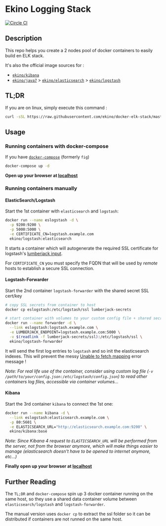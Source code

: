 # Ekino Logging Stack

[![Circle CI](https://circleci.com/gh/ekino/docker-elk-stack.svg?style=svg)](https://circleci.com/gh/ekino/docker-elk-stack)

## Description

This repo helps you create a 2 nodes pool of docker containers to easily build
en ELK stack.

It's also the official image sources for :
* [`ekino/kibana`](https://registry.hub.docker.com/u/ekino/kibana/)
* [`ekino/java7`](https://registry.hub.docker.com/u/ekino/java7/) > [`ekino/elasticsearch`](https://registry.hub.docker.com/u/ekino/elasticsearch/) > [`ekino/logstash`](https://registry.hub.docker.com/u/ekino/logstash/)

## TL;DR

If you are on linux, simply execute this command :

```bash
curl -sSL https://raw.githubusercontent.com/ekino/docker-elk-stack/master/helper.sh | bash -s run
```

## Usage

### Running containers with docker-compose

If you have [`docker-compose`](https://github.com/docker/compose) (formerly `fig`)

```bash
docker-compose up -d
```

**Open up your browser at [localhost](http://localhost/)**

### Running containers manually

#### ElasticSearch/Logstash

Start the 1st container with `elasticsearch` and `logstash`:
```bash
docker run --name eslogstash -d \
  -p 9200:9200 \
  -p 5000:5000 \
  -e CERTIFICATE_CN=logstash.example.com
  ekino/logstash:elasticsearch
```

It starts a container which will autogenerate the required SSL certificate for
logstash's [lumberjack input](http://logstash.net/docs/1.4.2/inputs/lumberjack).

For `CERTIFICATE_CN` you must specify the FQDN that will be used by *remote*
hosts to establish a secure SSL connection.

#### Logstash-Forwarder

Start the 2nd container `logstash-forwarder` with the shared secret SSL cert/key
```bash
# copy SSL secrets from container to host
docker cp eslogstash:/etc/logstash/ssl lumberjack-secrets

# start container with volumes to your custom config file + shared secrets
docker run --name forwarder -d \
  --link eslogstash:logstash.example.com \
  -e LUMBERJACK_ENDPOINT=logstash.example.com:5000 \
  -v $(readlink -f lumberjack-secrets/ssl):/etc/logstash/ssl \
  ekino/logstash-forwarder
```

It will send the first log entries to `logstash` and so init the elasticsearch
indexes. This will prevent the messy
[Unable to fetch mapping](https://github.com/elastic/kibana/issues/1950) error
message !

*Note: For real life use of the container, consider using custom log file
(`-v /path/to/your/config.json:/etc/logstash/config.json`) to read other
containers log files, accessible via container volumes...*

#### Kibana

Start the 3rd container `kibana` to connect the 1st one:
```bash
docker run --name kibana -d \
  --link eslogstash:elasticsearch.example.com \
  -p 80:5601 \
  -e ELASTICSEARCH_URL="http://elasticsearch.example.com:9200" \
  ekino/kibana:base
```

*Note: Since Kibana 4 request to `ELASTICSEARCH_URL` will be performed from the
server, not from the browser anymore, which will make things easier to manage
(elasticsearch doesn't have to be opened to internet anymore, etc...)*

**Finally open up your browser at [localhost](http://localhost/)**

## Further Reading

The `TL;DR` and `docker-compose` spin up 3 docker container running on the same
host, so they use a shared data container volume between
`elasticsearch/logstash` and `logstash-forwarder`.

The manual version uses `docker cp` to extract the ssl folder so it can be
distributed if containers are not runned on the same host.
